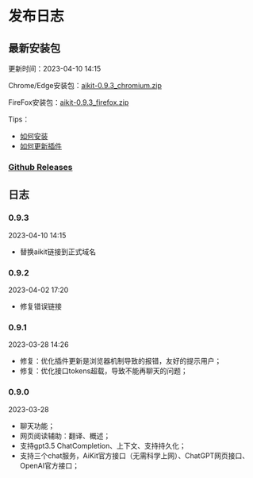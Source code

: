 # 发布日志

## 最新安装包
更新时间：2023-04-10 14:15

Chrome/Edge安装包：[aikit-0.9.3_chromium.zip](/aikit/aikit-0.9.3_chromium.zip)

FireFox安装包：[aikit-0.9.3_firefox.zip](/aikit/aikit-0.9.3_firefox.zip)

Tips：
 - [如何安装](./README.md#如何安装)
 - [如何更新插件](./troubleshooting.md#如何更新安装包)

### [Github Releases](https://github.com/wnow20/aikit/releases)

## 日志
### 0.9.3
2023-04-10 14:15
 - 替换aikit链接到正式域名

### 0.9.2
2023-04-02 17:20
 - 修复错误链接

### 0.9.1
2023-03-28 14:26
 - 修复：优化插件更新是浏览器机制导致的报错，友好的提示用户；
 - 修复：优化接口tokens超载，导致不能再聊天的问题；
### 0.9.0

2023-03-28
 - 聊天功能；
 - 网页阅读辅助：翻译、概述；
 - 支持gpt3.5 ChatCompletion、上下文 、支持持久化 ；
 - 支持三个chat服务，AiKit官方接口（无需科学上网）、ChatGPT网页接口、OpenAI官方接口；
